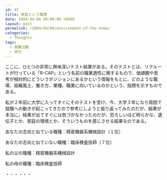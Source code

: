 ```yaml
---
id: 47
title: 家庭という環境
date: 2004-04-06 00:00:00 +0900
layout: post
permalink: /2004/04/06/environment-of-the-home/
categories:
  - Thoughts
tags:
  - 就職活動
  - 自分
---
```

ここに、ひとつの非常に興味深いテスト結果がある。そのテストとは、リクルートが行っている「R-CAP」という名前の職業適性に関するもので、価値観や思考が相対的にどういうポジションにあるかという情報をもとに、どのような職場、組織風土、働き方、業種、職業に向いているのかという、指標を示すものである。
  
私が２年前に大学に入ってすぐにそのテストを受け、今、大学３年になり周囲で就職への動きが起こってきたので参考にしようと振り返ってみたのだが、結果が本当に。結果が出てすぐには気づかなかったのだが、恐ろしいほど明らかな、遺伝子とか、家庭の環境とか、そういうものを感じさせる結果なのである。

あなたの志向と似ている職種：精密機器系機械設計（１位）
  
あなたの志向と似ていない職種：臨床検査技師（７位）

私の父の職種：精密機器系機械設計
  
私の母の職種：臨床検査技師

・・・・・・
